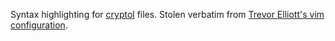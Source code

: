 Syntax highlighting for [cryptol](http://cryptol.net) files. Stolen verbatim
from [Trevor Elliott's vim
configuration](http://github.com/elliottt/vim-config).

